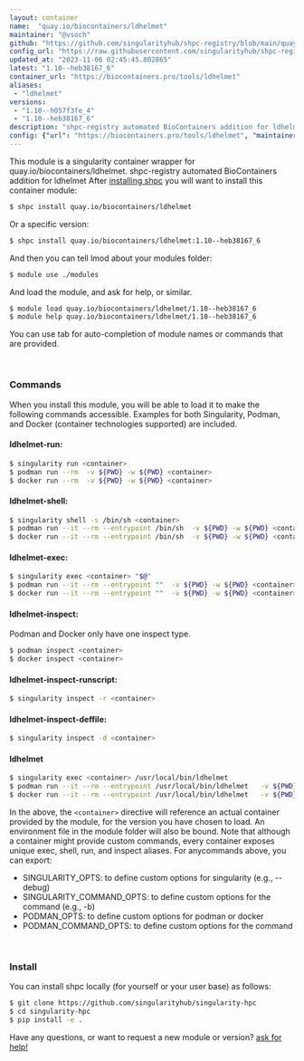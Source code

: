 ```yaml
---
layout: container
name:  "quay.io/biocontainers/ldhelmet"
maintainer: "@vsoch"
github: "https://github.com/singularityhub/shpc-registry/blob/main/quay.io/biocontainers/ldhelmet/container.yaml"
config_url: "https://raw.githubusercontent.com/singularityhub/shpc-registry/main/quay.io/biocontainers/ldhelmet/container.yaml"
updated_at: "2023-11-06 02:45:45.802865"
latest: "1.10--heb38167_6"
container_url: "https://biocontainers.pro/tools/ldhelmet"
aliases:
 - "ldhelmet"
versions:
 - "1.10--h057f3fe_4"
 - "1.10--heb38167_6"
description: "shpc-registry automated BioContainers addition for ldhelmet"
config: {"url": "https://biocontainers.pro/tools/ldhelmet", "maintainer": "@vsoch", "description": "shpc-registry automated BioContainers addition for ldhelmet", "latest": {"1.10--heb38167_6": "sha256:4d61e2c6d1d2debf5daf3f2e19c9885d517681acc7a6771564a9def21d610633"}, "tags": {"1.10--h057f3fe_4": "sha256:8f72a7b2974aa2501d080b49c523ccde29785004a24d60566f96654255c853f7", "1.10--heb38167_6": "sha256:4d61e2c6d1d2debf5daf3f2e19c9885d517681acc7a6771564a9def21d610633"}, "docker": "quay.io/biocontainers/ldhelmet", "aliases": {"ldhelmet": "/usr/local/bin/ldhelmet"}}
---
```


This module is a singularity container wrapper for quay.io/biocontainers/ldhelmet.
shpc-registry automated BioContainers addition for ldhelmet
After [installing shpc](#install) you will want to install this container module:


```bash
$ shpc install quay.io/biocontainers/ldhelmet
```

Or a specific version:

```bash
$ shpc install quay.io/biocontainers/ldhelmet:1.10--heb38167_6
```

And then you can tell lmod about your modules folder:

```bash
$ module use ./modules
```

And load the module, and ask for help, or similar.

```bash
$ module load quay.io/biocontainers/ldhelmet/1.10--heb38167_6
$ module help quay.io/biocontainers/ldhelmet/1.10--heb38167_6
```

You can use tab for auto-completion of module names or commands that are provided.

<br>

### Commands

When you install this module, you will be able to load it to make the following commands accessible.
Examples for both Singularity, Podman, and Docker (container technologies supported) are included.

#### ldhelmet-run:

```bash
$ singularity run <container>
$ podman run --rm  -v ${PWD} -w ${PWD} <container>
$ docker run --rm  -v ${PWD} -w ${PWD} <container>
```

#### ldhelmet-shell:

```bash
$ singularity shell -s /bin/sh <container>
$ podman run --it --rm --entrypoint /bin/sh  -v ${PWD} -w ${PWD} <container>
$ docker run --it --rm --entrypoint /bin/sh  -v ${PWD} -w ${PWD} <container>
```

#### ldhelmet-exec:

```bash
$ singularity exec <container> "$@"
$ podman run --it --rm --entrypoint ""  -v ${PWD} -w ${PWD} <container> "$@"
$ docker run --it --rm --entrypoint ""  -v ${PWD} -w ${PWD} <container> "$@"
```

#### ldhelmet-inspect:

Podman and Docker only have one inspect type.

```bash
$ podman inspect <container>
$ docker inspect <container>
```

#### ldhelmet-inspect-runscript:

```bash
$ singularity inspect -r <container>
```

#### ldhelmet-inspect-deffile:

```bash
$ singularity inspect -d <container>
```


#### ldhelmet

```bash
$ singularity exec <container> /usr/local/bin/ldhelmet
$ podman run --it --rm --entrypoint /usr/local/bin/ldhelmet   -v ${PWD} -w ${PWD} <container> -c " $@"
$ docker run --it --rm --entrypoint /usr/local/bin/ldhelmet   -v ${PWD} -w ${PWD} <container> -c " $@"
```



In the above, the `<container>` directive will reference an actual container provided
by the module, for the version you have chosen to load. An environment file in the
module folder will also be bound. Note that although a container
might provide custom commands, every container exposes unique exec, shell, run, and
inspect aliases. For anycommands above, you can export:

 - SINGULARITY_OPTS: to define custom options for singularity (e.g., --debug)
 - SINGULARITY_COMMAND_OPTS: to define custom options for the command (e.g., -b)
 - PODMAN_OPTS: to define custom options for podman or docker
 - PODMAN_COMMAND_OPTS: to define custom options for the command

<br>

### Install

You can install shpc locally (for yourself or your user base) as follows:

```bash
$ git clone https://github.com/singularityhub/singularity-hpc
$ cd singularity-hpc
$ pip install -e .
```

Have any questions, or want to request a new module or version? [ask for help!](https://github.com/singularityhub/singularity-hpc/issues)